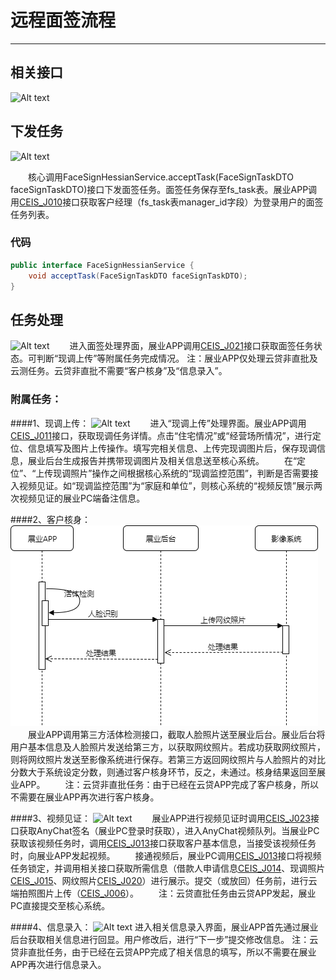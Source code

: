 # 远程面签流程

-------------------

## 相关接口

![Alt text](./远程面签（脑图）.png)

## 下发任务
![Alt text](./下发面签任务.png)

&emsp;&emsp;核心调用FaceSignHessianService.acceptTask(FaceSignTaskDTO faceSignTaskDTO)接口下发面签任务。面签任务保存至fs_task表。展业APP调用[CEIS_J010](http://172.30.3.61:8092/dashboard/#!/project/GYHIpjXBK)接口获取客户经理（fs_task表manager_id字段）为登录用户的面签任务列表。

### 代码
``` java
public interface FaceSignHessianService {
    void acceptTask(FaceSignTaskDTO faceSignTaskDTO);
}
```
## 任务处理

![Alt text](./1.png)
&emsp;&emsp;进入面签处理界面，展业APP调用[CEIS_J021](http://172.30.3.61:8092/dashboard/#!/project/GYHIpjXBK)接口获取面签任务状态。可判断“现调上传”等附属任务完成情况。
注：展业APP仅处理云贷非直批及云测任务。云贷非直批不需要“客户核身”及“信息录入”。


### 附属任务：
####1、现调上传：
![Alt text](./现调上传.png)
&emsp;&emsp;进入“现调上传”处理界面。展业APP调用[CEIS_J011](http://172.30.3.61:8092/dashboard/#!/project/GYHIpjXBK)接口，获取现调任务详情。点击“住宅情况”或“经营场所情况”，进行定位、信息填写及图片上传操作。填写完相关信息、上传完现调图片后，保存现调信息，展业后台生成报告并携带现调图片及相关信息送至核心系统。
&emsp;&emsp;在“定位”、“上传现调照片”操作之间根据核心系统的“现调监控范围”，判断是否需要接入视频见证。如“现调监控范围”为“家庭和单位”，则核心系统的“视频反馈”展示两次视频见证的展业PC端备注信息。

####2、客户核身：
![Alt text](./客户核身.png)
&emsp;&emsp;展业APP调用第三方活体检测接口，截取人脸照片送至展业后台。展业后台将用户基本信息及人脸照片发送给第三方，以获取网纹照片。若成功获取网纹照片，则将网纹照片发送至影像系统进行保存。若第三方返回网纹照片与人脸照片的对比分数大于系统设定分数，则通过客户核身环节，反之，未通过。核身结果返回至展业APP。
&emsp;&emsp;注：云贷非直批任务：由于已经在云贷APP完成了客户核身，所以不需要在展业APP再次进行客户核身。

####3、视频见证：
![Alt text](./视频见证.png)
&emsp;&emsp;展业APP进行视频见证时调用[CEIS_J023](http://172.30.3.61:8092/dashboard/#!/project/GYHIpjXBK)接口获取AnyChat签名（展业PC登录时获取），进入AnyChat视频队列。当展业PC获取该视频任务时，调用[CEIS_J013](http://172.30.3.61:8092/dashboard/#!/project/GYHIpjXBK)接口获取客户基本信息，当接受该视频任务时，向展业APP发起视频。
&emsp;&emsp;接通视频后，展业PC调用[CEIS_J013](http://172.30.3.61:8092/dashboard/#!/project/GYHIpjXBK)接口将视频任务锁定，并调用相关接口获取所需信息（借款人申请信息[CEIS_J014](http://172.30.3.61:8092/dashboard/#!/project/GYHIpjXBK)、现调照片[CEIS_J015](http://172.30.3.61:8092/dashboard/#!/project/GYHIpjXBK)、网纹照片[CEIS_J020](http://172.30.3.61:8092/dashboard/#!/project/GYHIpjXBK)）进行展示。提交（或放回）任务前，进行云端拍照图片上传（[CEIS_J006](http://172.30.3.61:8092/dashboard/#!/project/GYHIpjXBK)）。
&emsp;&emsp;注：云贷直批任务由云贷APP发起，展业PC直接提交至核心系统。

####4、信息录入：
![Alt text](./信息录入.png)
进入相关信息录入界面，展业APP首先通过展业后台获取相关信息进行回显。用户修改后，进行“下一步”提交修改信息。
注：云贷非直批任务，由于已经在云贷APP完成了相关信息的填写，所以不需要在展业APP再次进行信息录入。

